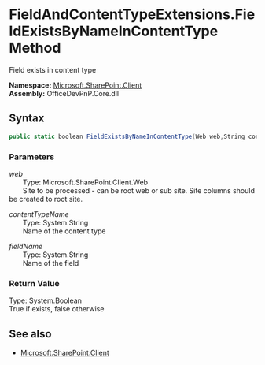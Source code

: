 # FieldAndContentTypeExtensions.FieldExistsByNameInContentType Method  
Field exists in content type  

**Namespace:** [Microsoft.SharePoint.Client](Microsoft.SharePoint.Client.md)  
**Assembly:** OfficeDevPnP.Core.dll  
## Syntax
```C#
public static boolean FieldExistsByNameInContentType(Web web,String contentTypeName,String fieldName)
```
### Parameters
*web*  
&emsp;&emsp;Type: Microsoft.SharePoint.Client.Web  
&emsp;&emsp;Site to be processed - can be root web or sub site. Site columns should be created to root site.  
  
*contentTypeName*  
&emsp;&emsp;Type: System.String  
&emsp;&emsp;Name of the content type  
  
*fieldName*  
&emsp;&emsp;Type: System.String  
&emsp;&emsp;Name of the field  
  
### Return Value
Type: System.Boolean  
True if exists, false otherwise

## See also
- [Microsoft.SharePoint.Client](Microsoft.SharePoint.Client.md)
